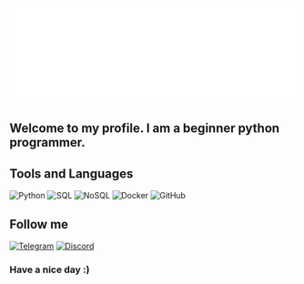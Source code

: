 [![Header](https://github.com/lowfie/lowfie/blob/main/assets/lowfie.gif)](https://t.me/lowf1e)

## Welcome to my profile. I am a beginner python programmer.

## Tools and Languages
![Python](https://img.shields.io/badge/-Python-48128c?style=for-the-badge&logo=Python)
![SQL](https://img.shields.io/badge/-PostgreSQL-48128c?style=for-the-badge&logo=SQL)
![NoSQL](https://img.shields.io/badge/-Redis-48128c?style=for-the-badge&logo=NoSQL)
![Docker](https://img.shields.io/badge/-Docker-48128c?style=for-the-badge&logo=Docker)
![GitHub](https://img.shields.io/badge/-GitHub-48128c?style=for-the-badge&logo=GitHub)

## Follow me
[![Telegram](https://img.shields.io/badge/-Telegram-48128c?style=for-the-badge&logo=Telegram)](https://t.me/lowf1e)
[![Discord](https://img.shields.io/badge/-Discord-48128c?style=for-the-badge&logo=Discord)](https://discord.gg/bNGpR3hV)

### Have a nice day :)
